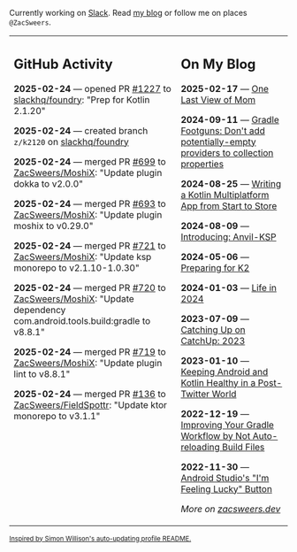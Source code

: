 Currently working on [Slack](https://slack.com/). Read [my blog](https://zacsweers.dev/) or follow me on places `@ZacSweers`.

<table><tr><td valign="top" width="60%">

## GitHub Activity
<!-- githubActivity starts -->
**2025-02-24** — opened PR [#1227](https://github.com/slackhq/foundry/pull/1227) to [slackhq/foundry](https://github.com/slackhq/foundry): "Prep for Kotlin 2.1.20"

**2025-02-24** — created branch `z/k2120` on [slackhq/foundry](https://github.com/slackhq/foundry)

**2025-02-24** — merged PR [#699](https://github.com/ZacSweers/MoshiX/pull/699) to [ZacSweers/MoshiX](https://github.com/ZacSweers/MoshiX): "Update plugin dokka to v2.0.0"

**2025-02-24** — merged PR [#693](https://github.com/ZacSweers/MoshiX/pull/693) to [ZacSweers/MoshiX](https://github.com/ZacSweers/MoshiX): "Update plugin moshix to v0.29.0"

**2025-02-24** — merged PR [#721](https://github.com/ZacSweers/MoshiX/pull/721) to [ZacSweers/MoshiX](https://github.com/ZacSweers/MoshiX): "Update ksp monorepo to v2.1.10-1.0.30"

**2025-02-24** — merged PR [#720](https://github.com/ZacSweers/MoshiX/pull/720) to [ZacSweers/MoshiX](https://github.com/ZacSweers/MoshiX): "Update dependency com.android.tools.build:gradle to v8.8.1"

**2025-02-24** — merged PR [#719](https://github.com/ZacSweers/MoshiX/pull/719) to [ZacSweers/MoshiX](https://github.com/ZacSweers/MoshiX): "Update plugin lint to v8.8.1"

**2025-02-24** — merged PR [#136](https://github.com/ZacSweers/FieldSpottr/pull/136) to [ZacSweers/FieldSpottr](https://github.com/ZacSweers/FieldSpottr): "Update ktor monorepo to v3.1.1"
<!-- githubActivity ends -->
</td><td valign="top" width="40%">

## On My Blog
<!-- blog starts -->
**2025-02-17** — [One Last View of Mom](https://www.zacsweers.dev/one-last-view-of-mom/)

**2024-09-11** — [Gradle Footguns: Don't add potentially-empty providers to collection properties](https://www.zacsweers.dev/gradle-footgun-adding-empty-providers-to-collection-properties/)

**2024-08-25** — [Writing a Kotlin Multiplatform App from Start to Store](https://www.zacsweers.dev/writing-a-kotlin-multiplatform-app-from-start-to-store/)

**2024-08-09** — [Introducing: Anvil-KSP](https://www.zacsweers.dev/introducing-anvil-ksp/)

**2024-05-06** — [Preparing for K2](https://www.zacsweers.dev/preparing-for-k2/)

**2024-01-03** — [Life in 2024](https://www.zacsweers.dev/life-in-2024/)

**2023-07-09** — [Catching Up on CatchUp: 2023](https://www.zacsweers.dev/catching-up-on-catchup-2023/)

**2023-01-10** — [Keeping Android and Kotlin Healthy in a Post-Twitter World](https://www.zacsweers.dev/keeping-android-healthy/)

**2022-12-19** — [Improving Your Gradle Workflow by Not Auto-reloading Build Files](https://www.zacsweers.dev/improving-your-workflow-by-not-auto-reloading-build-files/)

**2022-11-30** — [Android Studio's "I'm Feeling Lucky" Button](https://www.zacsweers.dev/android-studios-im-feeling-lucky-button/)
<!-- blog ends -->
_More on [zacsweers.dev](https://zacsweers.dev/)_
</td></tr></table>

<sub><a href="https://simonwillison.net/2020/Jul/10/self-updating-profile-readme/">Inspired by Simon Willison's auto-updating profile README.</a></sub>